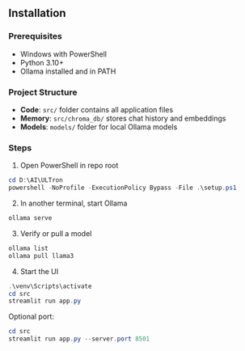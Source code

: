 ## Installation

### Prerequisites
- Windows with PowerShell
- Python 3.10+
- Ollama installed and in PATH

### Project Structure
- **Code**: `src/` folder contains all application files
- **Memory**: `src/chroma_db/` stores chat history and embeddings
- **Models**: `models/` folder for local Ollama models

### Steps
1) Open PowerShell in repo root
```powershell
cd D:\AI\ULTron
powershell -NoProfile -ExecutionPolicy Bypass -File .\setup.ps1
```
2) In another terminal, start Ollama
```powershell
ollama serve
```
3) Verify or pull a model
```powershell
ollama list
ollama pull llama3
```
4) Start the UI
```powershell
.\venv\Scripts\activate
cd src
streamlit run app.py
```
Optional port:
```powershell
cd src
streamlit run app.py --server.port 8501
```


